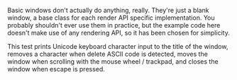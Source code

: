 Basic windows don't actually do anything, really. They're just a blank window, a base class for each render API specific implementation. You probably shouldn't ever use them in practice, but the example code here doesn't make use of any rendering API, so it has been chosen for simplicity.

This test prints Unicode keyboard character input to the title of the window, removes a character when delete ASCII code is detected, moves the window when scrolling with the mouse wheel / trackpad, and closes the window when escape is pressed.